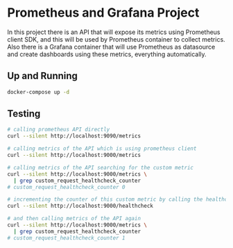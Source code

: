 # Prometheus and Grafana Project

In this project there is an API that will expose its metrics using Prometheus client SDK, and this will be used by Prometheus container to collect metrics.
Also there is a Grafana container that will use Prometheus as datasource and create dashboards using these metrics, everything automatically.

## Up and Running

```bash
docker-compose up -d
```

## Testing

```bash
# calling prometheus API directly
curl --silent http://localhost:9090/metrics

# calling metrics of the API which is using prometheus client
curl --silent http://localhost:9000/metrics

# calling metrics of the API searching for the custom metric
curl --silent http://localhost:9000/metrics \
  | grep custom_request_healthcheck_counter
# custom_request_healthcheck_counter 0

# incrementing the counter of this custom metric by calling the healthcheck endpoint
curl --silent http://localhost:9000/healthcheck

# and then calling metrics of the API again
curl --silent http://localhost:9000/metrics \
  | grep custom_request_healthcheck_counter
# custom_request_healthcheck_counter 1
```

